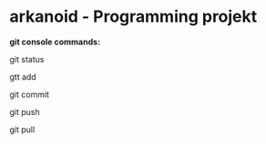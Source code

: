 # arkanoid - Programming projekt

**git console commands:**

git status

gtt add

git commit

git push

git pull
